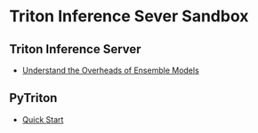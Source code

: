 # Triton Inference Sever Sandbox

## Triton Inference Server

- [Understand the Overheads of Ensemble Models](./benchmarks/ensemble_model_overhead/)

## PyTriton

- [Quick Start](./pytriton/quick-start/)
